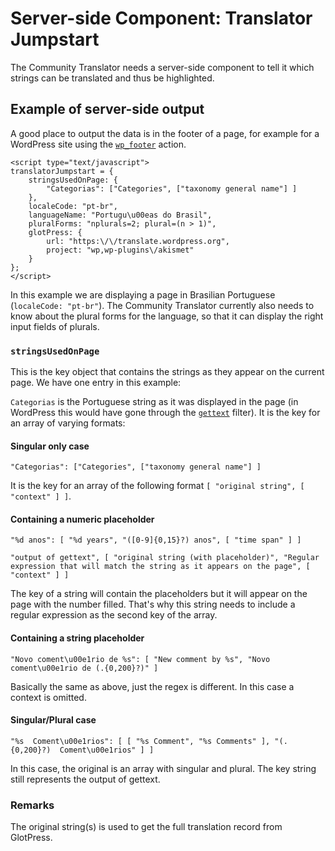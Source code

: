 # Server-side Component: Translator Jumpstart

The Community Translator needs a server-side component to tell it which strings can be translated and thus be highlighted.

## Example of server-side output

A good place to output the data is in the footer of a page, for example for a WordPress site using the [`wp_footer`](http://codex.wordpress.org/Plugin_API/Action_Reference/wp_footer) action.

```
<script type="text/javascript">
translatorJumpstart = {
    stringsUsedOnPage: {
        "Categorias": ["Categories", ["taxonomy general name"] ]
    },
    localeCode: "pt-br",
    languageName: "Portugu\u00eas do Brasil",
    pluralForms: "nplurals=2; plural=(n > 1)",
    glotPress: {
        url: "https:\/\/translate.wordpress.org",
        project: "wp,wp-plugins\/akismet"
    }
};
</script>
```

In this example we are displaying a page in Brasilian Portuguese (`localeCode: "pt-br"`). The Community Translator currently also needs to know about the plural forms for the language, so that it can display the right input fields of plurals.


### `stringsUsedOnPage`
This is the key object that contains the strings as they appear on the current page. We have one entry in this example:

`Categorias` is the Portuguese string as it was displayed in the page (in WordPress this would have gone through the [`gettext`](http://codex.wordpress.org/Plugin_API/Action_Reference/gettext) filter). It is the key for an array of varying formats:

#### Singular only case

`"Categorias": ["Categories", ["taxonomy general name"] ]`

It is the key for an array of the following format `[ "original string", [ "context" ] ]`.

#### Containing a numeric placeholder
`"%d anos": [ "%d years", "([0-9]{0,15}?) anos", [ "time span" ] ]`

`"output of gettext", [ "original string (with placeholder)", "Regular expression that will match the string as it appears on the page", [ "context" ] ]`

The key of a string will contain the placeholders but it will appear on the page with the number filled. That's why this string needs to include a regular expression as the second key of the array.

#### Containing a string placeholder

`"Novo coment\u00e1rio de %s": [ "New comment by %s", "Novo coment\u00e1rio de (.{0,200}?)" ]`

Basically the same as above, just the regex is different. In this case a context is omitted.

#### Singular/Plural case

`"%s  Coment\u00e1rios": [ [ "%s Comment", "%s Comments" ], "(.{0,200}?)  Coment\u00e1rios" ] ]`

In this case, the original is an array with singular and plural. The key string still represents the output of gettext.

### Remarks

The original string(s) is used to get the full translation record from GlotPress.
